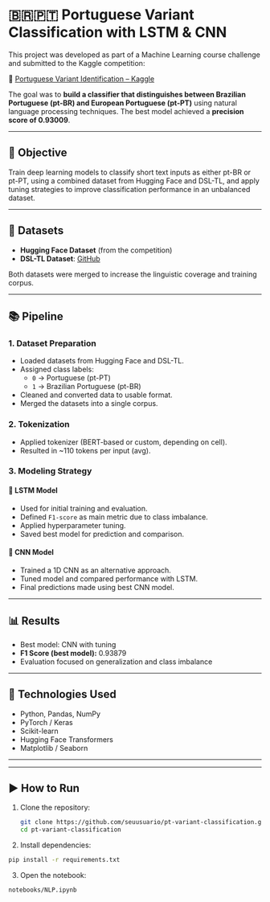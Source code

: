 # 🇧🇷🇵🇹 Portuguese Variant Classification with LSTM & CNN

This project was developed as part of a Machine Learning course challenge and submitted to the Kaggle competition:

🔗 [Portuguese Variant Identification – Kaggle](https://www.kaggle.com/competitions/portuguese-variant-identification)

The goal was to **build a classifier that distinguishes between Brazilian Portuguese (pt-BR) and European Portuguese (pt-PT)** using natural language processing techniques. The best model achieved a **precision score of 0.93009**.

---

## 🎯 Objective

Train deep learning models to classify short text inputs as either pt-BR or pt-PT, using a combined dataset from Hugging Face and DSL-TL, and apply tuning strategies to improve classification performance in an unbalanced dataset.

---

## 🧪 Datasets

- **Hugging Face Dataset** (from the competition)
- **DSL-TL Dataset**: [GitHub](https://github.com/LanguageTechnologyLab/DSL-TL)

Both datasets were merged to increase the linguistic coverage and training corpus.

---

## 📚 Pipeline

### 1. Dataset Preparation
- Loaded datasets from Hugging Face and DSL-TL.
- Assigned class labels:
  - `0` → Portuguese (pt-PT)
  - `1` → Brazilian Portuguese (pt-BR)
- Cleaned and converted data to usable format.
- Merged the datasets into a single corpus.

### 2. Tokenization
- Applied tokenizer (BERT-based or custom, depending on cell).
- Resulted in ~110 tokens per input (avg).

### 3. Modeling Strategy

#### 🔹 LSTM Model
- Used for initial training and evaluation.
- Defined `F1-score` as main metric due to class imbalance.
- Applied hyperparameter tuning.
- Saved best model for prediction and comparison.

#### 🔹 CNN Model
- Trained a 1D CNN as an alternative approach.
- Tuned model and compared performance with LSTM.
- Final predictions made using best CNN model.

---

## 📊 Results

- Best model: CNN with tuning  
- **F1 Score (best model):** 0.93879  
- Evaluation focused on generalization and class imbalance

---

## 🔧 Technologies Used

- Python, Pandas, NumPy
- PyTorch / Keras
- Scikit-learn
- Hugging Face Transformers
- Matplotlib / Seaborn

---


---

## ▶️ How to Run

1. Clone the repository:
   ```bash
   git clone https://github.com/seuusuario/pt-variant-classification.git
   cd pt-variant-classification
   ```
2. Install dependencies:
  ```bash
  pip install -r requirements.txt
  ```

3. Open the notebook:
  ```bash
  notebooks/NLP.ipynb
  ```

